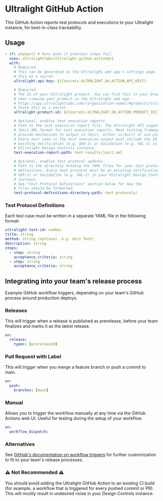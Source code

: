 # Ultralight GitHub Action

This GitHub Action reports test protocols and executions to your Ultralight
instance, for best-in-class traceability.

## Usage

```yaml
- if: always() # Runs even if previous steps fail
  uses: ultralightlabs/ultralight-github-action@v1
  with:
    # Required.
    # This can be generated in the Ultralight web app's settings page. Store
    # this as a secret.
    ultralight-api-key: ${{secrets.ULTRALIGHT_GH_ACTION_API_KEY}}

    # Required.
    # The ID of your Ultralight product. You can find this in your browser URL
    # when viewing your product in the Ultralight web app:
    # https://app.ultralightlabs.com/[organization-name]/#products/[ultralight-product-id].
    # Store this as a secret.
    ultralight-product-id: ${{secrets.ULTRALIGHT_GH_ACTION_PRODUCT_ID}}

    # Optional, enables test execution reports.
    # Path to the test execution report file. The Ultralight API supports the
    # JUnit XML format for test execution reports. Most testing frameworks
    # provide mechanisms to output in JUnit, either in-built or via plugins.
    # Every test case in the test execution output must include the ID of an
    # existing Verification (e.g. VER-1) or Validation (e.g. VAL-2) in your
    # Ultralight Design Controls instance.
    test-execution-report-path: test-results/junit.xml

    # Optional, enables test protocol updates.
    # Path to the directory holding the YAML files for your test protocol
    # definitions. Every test protocol must be an existing Verification (e.g.
    # VER-1) or Validation (e.g. VAL-2) in your Ultralight Design Controls
    # instance.
    # See "Test Protocol Definitions" section below for how the
    # files should be formatted.
    test-protocol-definitions-directory-path: test-protocols/
```

### Test Protocol Definitions

Each test case must be written in a separate YAML file in the following format:

```yaml
ultralight-test-id: number
title: string
method: string (optional. e.g. Unit Test)
description: string
steps:
  - step: string
    acceptance_criteria: string
  - step: string
    acceptance_criteria: string
```

## Integrating into your team's release process

Example GitHub workflow triggers, depending on your team's GitHub process around
production deploys.

### Releases

This will trigger when a release is published as prerelease, before your team
finalizes and marks it as the latest release.

```yaml
on:
  release:
    types: [prereleased]
```

### Pull Request with Label

This will trigger when you merge a feature branch or push a commit to main.

```yaml
on:
  push:
    branches: [main]
```

### Manual

Allows you to trigger the workflow manually at any time via the GitHub Actions
web UI. Useful for testing during the setup of your workflow.

```yaml
on:
  workflow_dispatch:
```

### Alternatives

See
[GitHub's documentation on workflow triggers](https://docs.github.com/en/actions/using-workflows/events-that-trigger-workflows)
for further customization to fit to your team's release processes.

### ⚠️ Not Recommended ⚠️

You should avoid adding the Ultralight GitHub Action to an existing CI build
(for example, a workflow that is triggered for every pushed commit or PR). This
will mostly result in undesired noise in your Design Controls instance.
